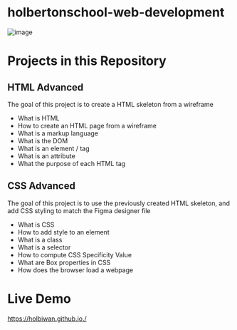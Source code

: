 # holbertonschool-web-development

![image](https://zupimages.net/up/24/16/v3bf.jpg)

# Projects in this Repository

## HTML Advanced
The goal of this project is to create a HTML skeleton from a wireframe
- What is HTML
- How to create an HTML page from a wireframe
- What is a markup language
- What is the DOM
- What is an element / tag
- What is an attribute
- What the purpose of each HTML tag

## CSS Advanced
The goal of this project is to use the previously created HTML skeleton, and add CSS styling to match the Figma designer file
- What is CSS
- How to add style to an element
- What is a class
- What is a selector
- How to compute CSS Specificity Value
- What are Box properties in CSS
- How does the browser load a webpage

# Live Demo
 https://holbiwan.github.io./
